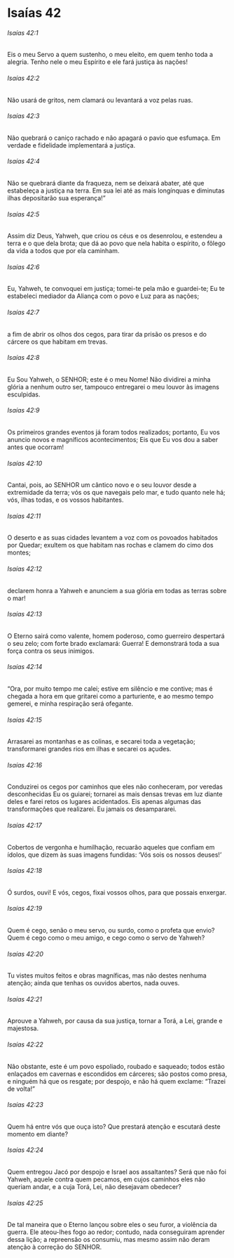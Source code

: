 # Isaías 42

###### Isaías 42:1

Eis o meu Servo a quem sustenho, o meu eleito, em quem tenho toda a alegria. Tenho nele o meu Espírito e ele fará justiça às nações!

###### Isaías 42:2

Não usará de gritos, nem clamará ou levantará a voz pelas ruas.

###### Isaías 42:3

Não quebrará o caniço rachado e não apagará o pavio que esfumaça. Em verdade e fidelidade implementará a justiça.

###### Isaías 42:4

Não se quebrará diante da fraqueza, nem se deixará abater, até que estabeleça a justiça na terra. Em sua lei até as mais longínquas e diminutas ilhas depositarão sua esperança!”

###### Isaías 42:5

Assim diz Deus, Yahweh, que criou os céus e os desenrolou, e estendeu a terra e o que dela brota; que dá ao povo que nela habita o espírito, o fôlego da vida a todos que por ela caminham.

###### Isaías 42:6

Eu, Yahweh, te convoquei em justiça; tomei-te pela mão e guardei-te; Eu te estabeleci mediador da Aliança com o povo e Luz para as nações;

###### Isaías 42:7

a fim de abrir os olhos dos cegos, para tirar da prisão os presos e do cárcere os que habitam em trevas.

###### Isaías 42:8

Eu Sou Yahweh, o SENHOR; este é o meu Nome! Não dividirei a minha glória a nenhum outro ser, tampouco entregarei o meu louvor às imagens esculpidas.

###### Isaías 42:9

Os primeiros grandes eventos já foram todos realizados; portanto, Eu vos anuncio novos e magníficos acontecimentos; Eis que Eu vos dou a saber antes que ocorram!

###### Isaías 42:10

Cantai, pois, ao SENHOR um cântico novo e o seu louvor desde a extremidade da terra; vós os que navegais pelo mar, e tudo quanto nele há; vós, ilhas todas, e os vossos habitantes.

###### Isaías 42:11

O deserto e as suas cidades levantem a voz com os povoados habitados por Quedar; exultem os que habitam nas rochas e clamem do cimo dos montes;

###### Isaías 42:12

declarem honra a Yahweh e anunciem a sua glória em todas as terras sobre o mar!

###### Isaías 42:13

O Eterno sairá como valente, homem poderoso, como guerreiro despertará o seu zelo; com forte brado exclamará: Guerra! E demonstrará toda a sua força contra os seus inimigos.

###### Isaías 42:14

“Ora, por muito tempo me calei; estive em silêncio e me contive; mas é chegada a hora em que gritarei como a parturiente, e ao mesmo tempo gemerei, e minha respiração será ofegante.

###### Isaías 42:15

Arrasarei as montanhas e as colinas, e secarei toda a vegetação; transformarei grandes rios em ilhas e secarei os açudes.

###### Isaías 42:16

Conduzirei os cegos por caminhos que eles não conheceram, por veredas desconhecidas Eu os guiarei; tornarei as mais densas trevas em luz diante deles e farei retos os lugares acidentados. Eis apenas algumas das transformações que realizarei. Eu jamais os desampararei.

###### Isaías 42:17

Cobertos de vergonha e humilhação, recuarão aqueles que confiam em ídolos, que dizem às suas imagens fundidas: ‘Vós sois os nossos deuses!’

###### Isaías 42:18

Ó surdos, ouvi! E vós, cegos, fixai vossos olhos, para que possais enxergar.

###### Isaías 42:19

Quem é cego, senão o meu servo, ou surdo, como o profeta que envio? Quem é cego como o meu amigo, e cego como o servo de Yahweh?

###### Isaías 42:20

Tu vistes muitos feitos e obras magníficas, mas não destes nenhuma atenção; ainda que tenhas os ouvidos abertos, nada ouves.

###### Isaías 42:21

Aprouve a Yahweh, por causa da sua justiça, tornar a Torá, a Lei, grande e majestosa.

###### Isaías 42:22

Não obstante, este é um povo espoliado, roubado e saqueado; todos estão enlaçados em cavernas e escondidos em cárceres; são postos como presa, e ninguém há que os resgate; por despojo, e não há quem exclame: “Trazei de volta!”

###### Isaías 42:23

Quem há entre vós que ouça isto? Que prestará atenção e escutará deste momento em diante?

###### Isaías 42:24

Quem entregou Jacó por despojo e Israel aos assaltantes? Será que não foi Yahweh, aquele contra quem pecamos, em cujos caminhos eles não queriam andar, e a cuja Torá, Lei, não desejavam obedecer?

###### Isaías 42:25

De tal maneira que o Eterno lançou sobre eles o seu furor, a violência da guerra. Ele ateou-lhes fogo ao redor; contudo, nada conseguiram aprender dessa lição; a repreensão os consumiu, mas mesmo assim não deram atenção à correção do SENHOR.

